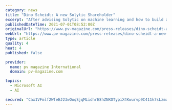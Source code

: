 ```yaml
---
category: news
title: "Dino Scheidt: A new Solytic Shareholder"
excerpt: "After advising Solytic on machine learning and how to build an efficient and scalable infrastructure using Microsoft Azure, Dino now provides his expertise from the position of a shareholder continuing to help grow Solytic’s Solar platform."
publishedDateTime: 2021-07-01T08:52:00Z
originalUrl: "https://www.pv-magazine.com/press-releases/dino-scheidt-a-new-solytic-shareholder/"
webUrl: "https://www.pv-magazine.com/press-releases/dino-scheidt-a-new-solytic-shareholder/"
type: article
quality: 4
heat: 4
published: false

provider:
  name: pv magazine International
  domain: pv-magazine.com

topics:
  - Microsoft AI
  - AI

secured: "Cax1VFmlf2WfeEJ23wOoqSjqMLidhrE8hZNKOTypiX4Kwurvp9C411k7sLzmxkF/YMS/mkTS9Fj6DI/YfFY597PC7H7HWp4YUEbV61J9PzWDg0Fm+/gBblWrBMSySTWD5/d4Il2ti4Vhq1/ZZHZPBDo8Aa47B/dUe6BwRITe0UtDvQMIUxrIjyljTbEke2TOIMpnmohEnJ14A/ol1oQIo4JHWyG9EOek12rUik1/M17mCXDDPOCHGH2G/OKAReZn1HRdRJR8VYq0a6avBWe8n6K9oEs50Z1adyLk8VyZ4WDTgDhB77A+kCzrq99sCiPQd3Ne1pqT3XHD+GvjOd2ou3r+ncNVW78tb34WgnjxVao=;5BH0EmDrzl3BNsVGRPgGpA=="
---
```


